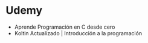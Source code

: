 <h1>Udemy</h1>
<ul>
  <li>Aprende Programación en C desde cero</li>
  <li>Koltin Actualizado | Introducción a la programación</li>
</ul>
